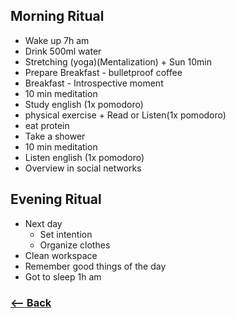 ## Morning Ritual

- Wake up 7h am
- Drink 500ml water
- Stretching (yoga)(Mentalization) + Sun 10min
- Prepare Breakfast - bulletproof coffee
- Breakfast - Introspective moment
- 10 min meditation
- Study english (1x pomodoro)
- physical exercise + Read or Listen(1x pomodoro)
- eat protein
- Take a shower
- 10 min meditation
- Listen english (1x pomodoro)
- Overview in social networks

## Evening Ritual

- Next day
  - Set intention
  - Organize clothes
- Clean workspace
- Remember good things of the day
- Got to sleep 1h am

### [<-- Back](https://github.com/afonsopacifer/2017-goals)
